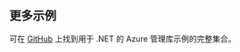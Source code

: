 ## <a name="more-samples"></a>更多示例

可在 [GitHub](https://github.com/Azure/azure-sdk-for-net/blob/Fluent/README.md#sample-code) 上找到用于 .NET 的 Azure 管理库示例的完整集合。